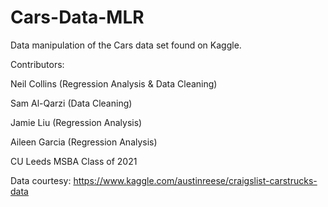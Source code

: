 # Cars-Data-MLR
Data manipulation of the Cars data set found on Kaggle. 

Contributors: 

Neil Collins (Regression Analysis & Data Cleaning)

Sam Al-Qarzi (Data Cleaning) 

Jamie Liu (Regression Analysis)

Aileen Garcia (Regression Analysis) 

CU Leeds MSBA Class of 2021

Data courtesy: https://www.kaggle.com/austinreese/craigslist-carstrucks-data
